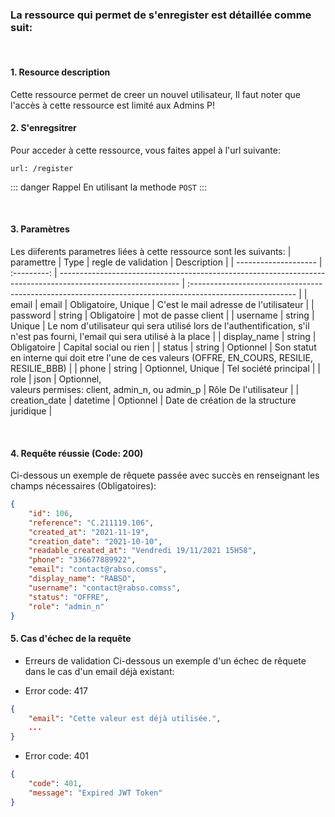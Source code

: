 <meta charset="utf-8"/>

### La ressource qui permet de s'enregister est détaillée comme suit:

<br />

#### 1. Resource description

Cette ressource permet de creer un nouvel utilisateur,
Il faut noter que l'accès à cette ressource est limité aux Admins P!

#### 2. S'enregsitrer

Pour acceder à cette ressource, vous faites appel à l'url suivante:

```
url: /register
```

::: danger Rappel
En utilisant la methode `POST`
:::

<br />

#### 3. Paramètres

Les diiferents parametres liées à cette ressource sont les suivants:
| paramettre | Type | regle de validation | Description |
| -------------------- | :---------: | ------------------------------------------------------------------------------------------------------------ | :-------------------------------------------------------------------------------------------------------- |
| email | email | Obligatoire, Unique | C'est le mail adresse de l'utilisateur |
| password | string | Obligatoire | mot de passe client |
| username | string | Unique | Le nom d'utilisateur qui sera utilisé lors de l'authentification, s'il n'est pas fourni, l'email qui sera utilisé à la place |
| display_name | string | Obligatoire | Capital social ou rien |
| status | string | Optionnel | Son statut en interne qui doit etre l'une de ces valeurs (OFFRE, EN_COURS, RESILIE, RESILIE_BBB) |
| phone | string | Optionnel, Unique | Tel société principal |
| role | json | Optionnel, <br> valeurs permises: client, admin_n, ou admin_p | Rôle De l'utilisateur |
| creation_date | datetime | Optionnel | Date de création de la structure juridique |

<br />

#### 4. Requête réussie (Code: 200)

Ci-dessous un exemple de rêquete passée avec succès en renseignant les champs nécessaires (Obligatoires):

``` JSON
{
    "id": 106,
    "reference": "C.211119.106",
    "created_at": "2021-11-19",
    "creation_date": "2021-10-10",
    "readable_created_at": "Vendredi 19/11/2021 15H58",
    "phone": "336677889922",
    "email": "contact@rabso.comss",
    "display_name": "RABSO",
    "username": "contact@rabso.comss",
    "status": "OFFRE",
    "role": "admin_n"
}
```

#### 5. Cas d'échec de la requête
- Erreurs de validation
Ci-dessous un exemple d'un échec de rêquete dans le cas d'un email déjà existant:

-  Error code: 417
```json
{
    "email": "Cette valeur est déjà utilisée.",
    ...
}

```

-  Error code: 401
```json
{
    "code": 401,
    "message": "Expired JWT Token"
}
```
